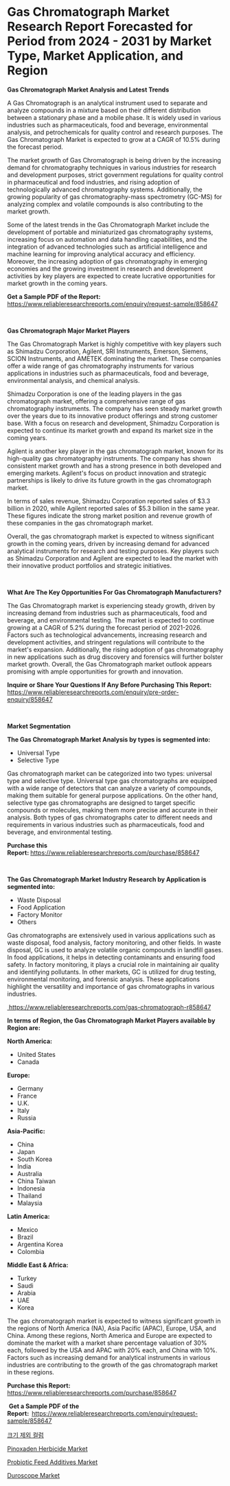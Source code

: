 <p><h1>Gas Chromatograph Market Research Report Forecasted for Period from 2024 -  2031 by Market Type, Market Application, and Region</h1></p><p><strong>Gas Chromatograph Market Analysis and Latest Trends</strong></p>
<p><p>A Gas Chromatograph is an analytical instrument used to separate and analyze compounds in a mixture based on their different distribution between a stationary phase and a mobile phase. It is widely used in various industries such as pharmaceuticals, food and beverage, environmental analysis, and petrochemicals for quality control and research purposes. The Gas Chromatograph Market is expected to grow at a CAGR of 10.5% during the forecast period.</p><p>The market growth of Gas Chromatograph is being driven by the increasing demand for chromatography techniques in various industries for research and development purposes, strict government regulations for quality control in pharmaceutical and food industries, and rising adoption of technologically advanced chromatography systems. Additionally, the growing popularity of gas chromatography-mass spectrometry (GC-MS) for analyzing complex and volatile compounds is also contributing to the market growth.</p><p>Some of the latest trends in the Gas Chromatograph Market include the development of portable and miniaturized gas chromatography systems, increasing focus on automation and data handling capabilities, and the integration of advanced technologies such as artificial intelligence and machine learning for improving analytical accuracy and efficiency. Moreover, the increasing adoption of gas chromatography in emerging economies and the growing investment in research and development activities by key players are expected to create lucrative opportunities for market growth in the coming years.</p></p>
<p><strong>Get a Sample PDF of the Report:&nbsp;</strong> <a href="https://www.reliableresearchreports.com/enquiry/request-sample/858647">https://www.reliableresearchreports.com/enquiry/request-sample/858647</a></p>
<p>&nbsp;</p>
<p><strong>Gas Chromatograph Major Market Players</strong></p>
<p><p>The Gas Chromatograph Market is highly competitive with key players such as Shimadzu Corporation, Agilent, SRI Instruments, Emerson, Siemens, SCION Instruments, and AMETEK dominating the market. These companies offer a wide range of gas chromatography instruments for various applications in industries such as pharmaceuticals, food and beverage, environmental analysis, and chemical analysis.</p><p>Shimadzu Corporation is one of the leading players in the gas chromatograph market, offering a comprehensive range of gas chromatography instruments. The company has seen steady market growth over the years due to its innovative product offerings and strong customer base. With a focus on research and development, Shimadzu Corporation is expected to continue its market growth and expand its market size in the coming years.</p><p>Agilent is another key player in the gas chromatograph market, known for its high-quality gas chromatography instruments. The company has shown consistent market growth and has a strong presence in both developed and emerging markets. Agilent's focus on product innovation and strategic partnerships is likely to drive its future growth in the gas chromatograph market.</p><p>In terms of sales revenue, Shimadzu Corporation reported sales of $3.3 billion in 2020, while Agilent reported sales of $5.3 billion in the same year. These figures indicate the strong market position and revenue growth of these companies in the gas chromatograph market.</p><p>Overall, the gas chromatograph market is expected to witness significant growth in the coming years, driven by increasing demand for advanced analytical instruments for research and testing purposes. Key players such as Shimadzu Corporation and Agilent are expected to lead the market with their innovative product portfolios and strategic initiatives.</p></p>
<p>&nbsp;</p>
<p><strong>What Are The Key Opportunities For Gas Chromatograph Manufacturers?</strong></p>
<p><p>The Gas Chromatograph market is experiencing steady growth, driven by increasing demand from industries such as pharmaceuticals, food and beverage, and environmental testing. The market is expected to continue growing at a CAGR of 5.2% during the forecast period of 2021-2026. Factors such as technological advancements, increasing research and development activities, and stringent regulations will contribute to the market's expansion. Additionally, the rising adoption of gas chromatography in new applications such as drug discovery and forensics will further bolster market growth. Overall, the Gas Chromatograph market outlook appears promising with ample opportunities for growth and innovation.</p></p>
<p><strong>Inquire or Share Your Questions If Any Before Purchasing This Report:</strong> <a href="https://www.reliableresearchreports.com/enquiry/pre-order-enquiry/858647">https://www.reliableresearchreports.com/enquiry/pre-order-enquiry/858647</a></p>
<p>&nbsp;</p>
<p><strong>Market Segmentation</strong></p>
<p><strong>The Gas Chromatograph Market Analysis by types is segmented into:</strong></p>
<p><ul><li>Universal Type</li><li>Selective Type</li></ul></p>
<p><p>Gas chromatograph market can be categorized into two types: universal type and selective type. Universal type gas chromatographs are equipped with a wide range of detectors that can analyze a variety of compounds, making them suitable for general purpose applications. On the other hand, selective type gas chromatographs are designed to target specific compounds or molecules, making them more precise and accurate in their analysis. Both types of gas chromatographs cater to different needs and requirements in various industries such as pharmaceuticals, food and beverage, and environmental testing.</p></p>
<p><strong>Purchase this Report:&nbsp;</strong><a href="https://www.reliableresearchreports.com/purchase/858647">https://www.reliableresearchreports.com/purchase/858647</a></p>
<p>&nbsp;</p>
<p><strong>The Gas Chromatograph Market Industry Research by Application is segmented into:</strong></p>
<p><ul><li>Waste Disposal</li><li>Food Application</li><li>Factory Monitor</li><li>Others</li></ul></p>
<p><p>Gas chromatographs are extensively used in various applications such as waste disposal, food analysis, factory monitoring, and other fields. In waste disposal, GC is used to analyze volatile organic compounds in landfill gases. In food applications, it helps in detecting contaminants and ensuring food safety. In factory monitoring, it plays a crucial role in maintaining air quality and identifying pollutants. In other markets, GC is utilized for drug testing, environmental monitoring, and forensic analysis. These applications highlight the versatility and importance of gas chromatographs in various industries.</p></p>
<p><a href="https://www.reliableresearchreports.com/gas-chromatograph-r858647">&nbsp;https://www.reliableresearchreports.com/gas-chromatograph-r858647</a></p>
<p><strong>In terms of Region, the Gas Chromatograph Market Players available by Region are:</strong></p>
<p>
    <p> <strong> North America: </strong>
        <ul>
            <li>United States</li>
            <li>Canada</li>
        </ul>
        </p> 
    <p> <strong> Europe: </strong>
        <ul>
            <li>Germany</li>
            <li>France</li>
            <li>U.K.</li>
            <li>Italy</li>
            <li>Russia</li>
        </ul>
        </p> 
    <p> <strong> Asia-Pacific: </strong>
        <ul>
            <li>China</li>
            <li>Japan</li>
            <li>South Korea</li>
            <li>India</li>
            <li>Australia</li>
            <li>China Taiwan</li>
            <li>Indonesia</li>
            <li>Thailand</li>
            <li>Malaysia</li>
        </ul>
        </p> 
    <p> <strong> Latin America: </strong>
        <ul>
            <li>Mexico</li>
            <li>Brazil</li>
            <li>Argentina Korea</li>
            <li>Colombia</li>
        </ul>
        </p> 
    <p> <strong> Middle East & Africa: </strong>
        <ul>
            <li>Turkey</li>
            <li>Saudi</li>
            <li>Arabia</li>
            <li>UAE</li>
            <li>Korea</li>
        </ul>
    </p>
    </p>
<p><p>The gas chromatograph market is expected to witness significant growth in the regions of North America (NA), Asia Pacific (APAC), Europe, USA, and China. Among these regions, North America and Europe are expected to dominate the market with a market share percentage valuation of 30% each, followed by the USA and APAC with 20% each, and China with 10%. Factors such as increasing demand for analytical instruments in various industries are contributing to the growth of the gas chromatograph market in these regions.</p></p>
<p><strong>Purchase this Report: </strong><a href="https://www.reliableresearchreports.com/purchase/858647">https://www.reliableresearchreports.com/purchase/858647</a></p>
<p>&nbsp;<strong>Get a Sample PDF of the Report:&nbsp;&nbsp;</strong><a href="https://www.reliableresearchreports.com/enquiry/request-sample/858647">https://www.reliableresearchreports.com/enquiry/request-sample/858647</a></p>
<p><strong></strong></p>
<p><p><a href="https://github.com/akzkkws047661437/Market-Research-Report-List-1/blob/main/548948024682.md">크기 제외 컬럼</a></p><p><a href="https://www.linkedin.com/pulse/pinoxaden-herbicide-market-size-focuses-dynamics-in-depth-hfc5c?trackingId=x%2F8zSJp%2FpUB59hGYOJSk7A%3D%3D">Pinoxaden Herbicide Market</a></p><p><a href="https://www.linkedin.com/pulse/decoding-probiotic-feed-additives-market-deep-dive-latest-trends-wbdrc?trackingId=BaVCuLeq9KWOLSCY0oXigA%3D%3D">Probiotic Feed Additives Market</a></p><p><a href="https://github.com/ChiragRp1/Market-Research-Report-List-4/blob/main/duroscope-market.md">Duroscope Market</a></p></p>